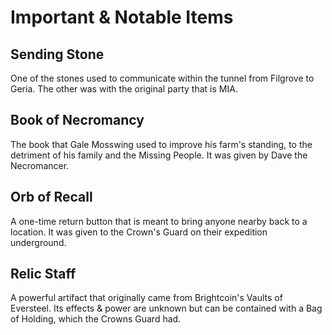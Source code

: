 # Important & Notable Items

## Sending Stone 

One of the stones used to communicate within the tunnel from Filgrove to Geria. The other was with the original party that is MIA.

## Book of Necromancy 

The book that Gale Mosswing used to improve his farm's standing, to the detriment of his family and the Missing People. It was given by Dave the Necromancer.

## Orb of Recall 

A one-time return button that is meant to bring anyone nearby back to a location. It was given to the Crown's Guard on their expedition underground.

## Relic Staff 

A powerful artifact that originally came from Brightcoin's Vaults of Eversteel. Its effects & power are unknown but can be contained with a Bag of Holding, which the Crowns Guard had.
